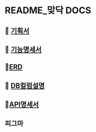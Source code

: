 # README_맞닥 DOCS

## 🏣 [기획서](./DOCS/맞닥_기획서.md)
## 📜 [기능명세서](./DOCS/기능명세서.md)
## 💾[ERD](./DOCS/ERD.md) 
## 🔑 [DB컬럼설명](./DOCS/DB컬럼설명.md)
## 📡[API명세서](./DOCS/API명세서.md)
## 피그마
